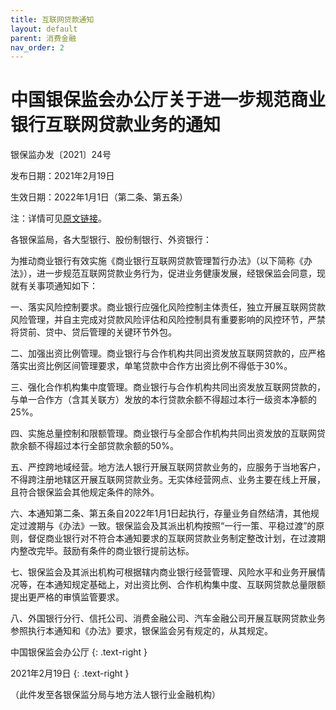 ```yaml
---
title: 互联网贷款通知
layout: default
parent: 消费金融
nav_order: 2
---
```


# 中国银保监会办公厅关于进一步规范商业银行互联网贷款业务的通知

银保监办发〔2021〕24号

发布日期：2021年2月19日

生效日期：2022年1月1日（第二条、第五条）

注：详情可见[原文链接](https://www.nfra.gov.cn/cn/view/pages/governmentDetail.html?docId=967445&itemId=861&generaltype=1)。

各银保监局，各大型银行、股份制银行、外资银行：

为推动商业银行有效实施《商业银行互联网贷款管理暂行办法》（以下简称《办法》），进一步规范互联网贷款业务行为，促进业务健康发展，经银保监会同意，现就有关事项通知如下：

一、落实风险控制要求。商业银行应强化风险控制主体责任，独立开展互联网贷款风险管理，并自主完成对贷款风险评估和风险控制具有重要影响的风控环节，严禁将贷前、贷中、贷后管理的关键环节外包。

二、加强出资比例管理。商业银行与合作机构共同出资发放互联网贷款的，应严格落实出资比例区间管理要求，单笔贷款中合作方出资比例不得低于30%。

三、强化合作机构集中度管理。商业银行与合作机构共同出资发放互联网贷款的，与单一合作方（含其关联方）发放的本行贷款余额不得超过本行一级资本净额的25%。

四、实施总量控制和限额管理。商业银行与全部合作机构共同出资发放的互联网贷款余额不得超过本行全部贷款余额的50%。

五、严控跨地域经营。地方法人银行开展互联网贷款业务的，应服务于当地客户，不得跨注册地辖区开展互联网贷款业务。无实体经营网点、业务主要在线上开展，且符合银保监会其他规定条件的除外。

六、本通知第二条、第五条自2022年1月1日起执行，存量业务自然结清，其他规定过渡期与《办法》一致。银保监会及其派出机构按照“一行一策、平稳过渡”的原则，督促商业银行对不符合本通知要求的互联网贷款业务制定整改计划，在过渡期内整改完毕。鼓励有条件的商业银行提前达标。

七、银保监会及其派出机构可根据辖内商业银行经营管理、风险水平和业务开展情况等，在本通知规定基础上，对出资比例、合作机构集中度、互联网贷款总量限额提出更严格的审慎监管要求。

八、外国银行分行、信托公司、消费金融公司、汽车金融公司开展互联网贷款业务参照执行本通知和《办法》要求，银保监会另有规定的，从其规定。

 
中国银保监会办公厅
{: .text-right }

2021年2月19日 
{: .text-right }

（此件发至各银保监分局与地方法人银行业金融机构）

